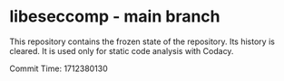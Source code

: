 # libeseccomp - main branch

This repository contains the frozen state of the repository.
Its history is cleared. It is used only for static code
analysis with Codacy.

Commit Time: 1712380130